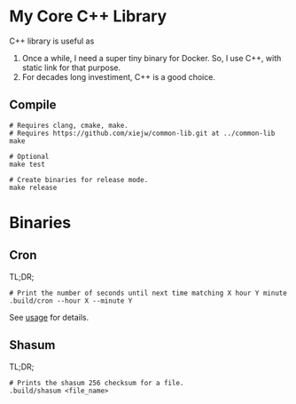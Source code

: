 # My Core C++ Library

C++ library is useful as

1. Once a while, I need a super tiny binary for Docker. So, I use C++, with
   static link for that purpose.
2. For decades long investiment, C++ is a good choice.

## Compile

    # Requires clang, cmake, make.
    # Requires https://github.com/xiejw/common-lib.git at ../common-lib
    make

    # Optional
    make test

    # Create binaries for release mode.
    make release

# Binaries

## Cron

TL;DR;

    # Print the number of seconds until next time matching X hour Y minute
    .build/cron --hour X --minute Y

See [usage](docs/usages/cron.md) for details.

## Shasum

TL;DR;

    # Prints the shasum 256 checksum for a file.
    .build/shasum <file_name>

